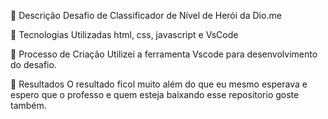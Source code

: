 📒 Descrição
Desafio de Classificador de Nível de Herói da Dio.me

🤖 Tecnologias Utilizadas
html, css, javascript e VsCode

🧐 Processo de Criação
Utilizei a ferramenta Vscode para desenvolvimento do desafio.

🚀 Resultados
O resultado ficol muito além do que eu mesmo esperava e espero que o professo e quem esteja baixando esse repositorio goste também.

